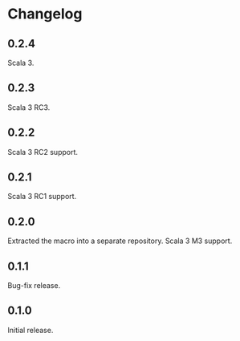 # Changelog

## 0.2.4

Scala 3.

## 0.2.3

Scala 3 RC3.

## 0.2.2

Scala 3 RC2 support.

## 0.2.1

Scala 3 RC1 support.

## 0.2.0

Extracted the macro into a separate repository. Scala 3 M3 support.

## 0.1.1

Bug-fix release.

## 0.1.0

Initial release.
